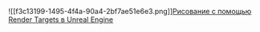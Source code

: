 ![[f3c13199-1495-4f4a-90a4-2bf7ae51e6e3.png]][Рисование с помощью Render Targets в Unreal Engine](https://habr.com/ru/articles/420031/ "Рисование с помощью Render Targets в Unreal Engine")